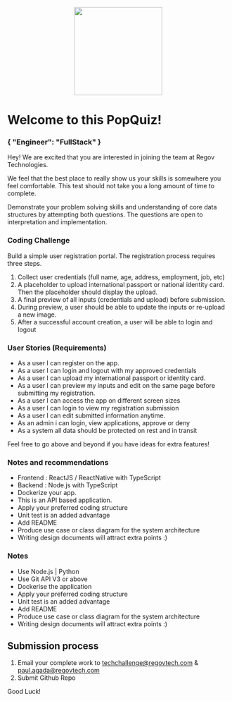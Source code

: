 <p align="center"> 
    <img src="https://regov-store.s3.ap-southeast-1.amazonaws.com/REGOV+Logo_CMYK.png" width="200" >
</p>

# Welcome to this PopQuiz!
### { "Engineer": "FullStack" }

Hey! We are excited that you are interested in joining the team at Regov Technologies.

We feel that the best place to really show us your skills is somewhere you feel comfortable. This test should not take you a long amount of time to complete.

Demonstrate your problem solving skills and understanding of core data structures by attempting both questions. The questions are open to interpretation and implementation.

### Coding Challenge

Build a simple user registration portal. The registration process requires three steps.

1. Collect user credentials (full name, age, address, employment, job, etc)
2. A placeholder to upload international passport or national identity card. Then the placeholder should display the upload.
3. A final preview of all inputs (credentials and upload) before submission.
4. During preview, a user should be able to update the inputs or re-upload a new image.
4. After a successful account creation, a user will be able to login and logout

### User Stories (Requirements)

- As a user I can register on the app.
- As a user I can login and logout with my approved credentials
- As a user I can upload my international passport or identity card.
- As a user I can preview my inputs and edit on the same page before submitting my registration.
- As a user I can access the app on different screen sizes
- As a user I can login to view my registration submission
- As a user I can edit submitted information anytime.
- As an admin i can login, view applications, approve or deny
- As a system all data should be protected on rest and in transit

Feel free to go above and beyond if you have ideas for extra features!

### Notes and recommendations

- Frontend : ReactJS / ReactNative with TypeScript
- Backend : Node.js with TypeScript
- Dockerize your app.
- This is an API based application.
- Apply your preferred coding structure
- Unit test is an added advantage
- Add README
- Produce use case or class diagram for the system architecture 
- Writing design documents will attract extra points :)

### Notes

- Use Node.js | Python
- Use Git API V3 or above
- Dockerise the application
- Apply your preferred coding structure
- Unit test is an added advantage
- Add README
- Produce use case or class diagram for the system architecture 
- Writing design documents will attract extra points :)

## Submission process

1. Email your complete work to techchallenge@regovtech.com & paul.agada@regovtech.com
2. Submit Github Repo

Good Luck!